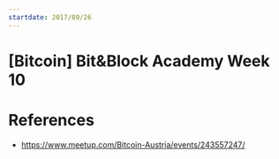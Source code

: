 ```yaml
---
startdate: 2017/09/26
---
```

# [Bitcoin] Bit&Block Academy Week 10

# References
* https://www.meetup.com/Bitcoin-Austria/events/243557247/
